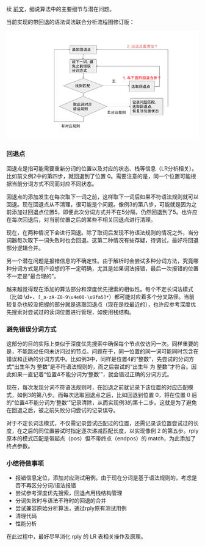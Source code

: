 续 [前文](https://zhuanlan.zhihu.com/p/411793590)，细说算法中的主要细节与潜在问题。

当前实现的带回退的语法词法联合分析流程图修订版：

![rply](../assets/2021-09-18-潜在问题.png)

### 回退点

回退点是指可能需要重新分词的位置以及对应的状态、栈等信息（LR分析相关）。比如前文例2中的第四步，就回退到了位置 0。需要注意的是，同一个位置可能根据当前分词方式不同而对应不同状态。

回退点的添加发生在每次取下一词之前，这样取下一词后如果不符语法规则就可以回退。现在回退点从不清理，很可能是个问题。像例3的第八步，可能就是因为之前添加过回退点位置5，即便此次分词方式并不在5分隔，仍然回退到了5。也许应在每次回退后，对当前位置之后的某些不相关回退点进行清理。

现在，在两种情况下会进行回退。除了取词后发现不符语法规则的情况之外，当分词器每次取下一词失败时也会回退。这第二种情况有些存疑，待调试，最好将回退部分逻辑合并。

另一个潜在问题是报错信息的不确定性。由于解析时会尝试多种分词方法，究竟哪种分词方式是用户设想的不一定明确，尤其是如果词法报错，最后一次报错的位置不一定是“最合理的”。

越来越觉得现在添加的算法部分和深度优先搜索的相似性。每个不定长词法模式（比如 \d+、`[_a-zA-Z0-9\u4e00-\u9fa5]*`）都可能对应着多个分叉路径。当前较复杂也较没把握的部分就是选取回退点（现在是找最近的），也许应参考深度优先搜索对尝试过的读词位置进行管理，如使用栈结构。

### 避免错误分词方式

这部分的目的实际上类似于深度优先搜索中确保每个节点仅访问一次。同样重要的是，不能跳过任何未访问过的节点。问题在于，同一位置的同一词可能同时包含在错误和正确的分词方式中。比如例3中，同样是位置4的“整数”，先尝试的分词方式“出生年为 整数”是不符语法规则的，而之后尝试的“出生年 为 整数”才符合。因此如果一直记着“位置4不能分词为‘整数’”，就会错过正确的分词方式。

现在，每次发现分词不符语法规则时，在回退之前就记录下该位置的对应匹配模式，如例3的第八步。而每次选取回退点之后，比如回退到位置 0，将在位置 0 后的“位置4不能分词为‘整数’”记录清除，从而实现例3的第十二步。这就是为了避免在回退之后，被之前失败分词尝试的记录误导。

对于不定长词法模式，不仅需记录尝试匹配过的位置，还需记录该位置尝试过的长度，在之后的同位置尝试时指定逐次递减匹配长度，以实现像例 2 的第五步。rply 原本的模式匹配是带起点（pos）但不带终点（endpos）的 match，为此添加了终点参数。

### 小结待做事项

- 报错信息定位，添加对应测试用例。由于现在分词是基于语法规则的，考虑是否不再区分分词/语法报错
- 尝试参考深度优先搜索，回退点用栈结构管理
- 分词失败时与语法不符时的回退的合并
- 尝试兼容原始分析算法，通过rply原有测试用例
- 清理代码
- 性能分析

在此过程中，最好尽早消化 rply 的 LR 表相关操作及原理。